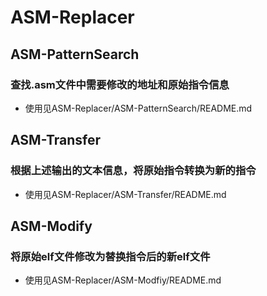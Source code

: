 # ASM-Replacer
## ASM-PatternSearch
### 查找.asm文件中需要修改的地址和原始指令信息
* 使用见ASM-Replacer/ASM-PatternSearch/README.md
## ASM-Transfer
### 根据上述输出的文本信息，将原始指令转换为新的指令
* 使用见ASM-Replacer/ASM-Transfer/README.md
## ASM-Modify
### 将原始elf文件修改为替换指令后的新elf文件
* 使用见ASM-Replacer/ASM-Modfiy/README.md

